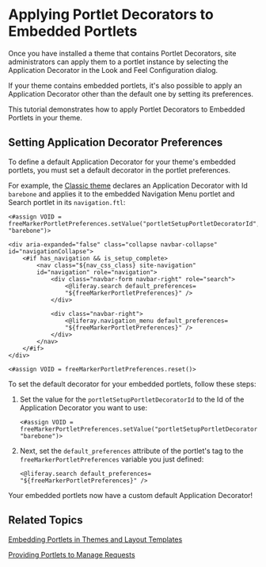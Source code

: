# Applying Portlet Decorators to Embedded Portlets [](id=applying-portlet-decorators-to-embedded-portlets)

Once you have installed a theme that contains Portlet Decorators, site
administrators can apply them to a portlet instance by selecting the
Application Decorator in the Look and Feel Configuration dialog.

If your theme contains embedded portlets, it's also possible to apply an
Application Decorator other than the default one by setting its preferences.

This tutorial demonstrates how to apply Portlet Decorators to Embedded Portlets
in your theme.

## Setting Application Decorator Preferences [](id=setting-portlet-decorator-preferences)

To define a default Application Decorator for your theme's embedded portlets,
you must set a default decorator in the portlet preferences.

For example, the [Classic theme](https://github.com/liferay/liferay-portal/blob/master/modules/apps/foundation/frontend-theme/frontend-theme-classic-web/src/main/resources/META-INF/resources/classic/_diffs/templates/navigation.ftl)
declares an Application Decorator with Id `barebone` and applies it to the
embedded Navigation Menu portlet and Search portlet in its
`navigation.ftl`:

    <#assign VOID =
    freeMarkerPortletPreferences.setValue("portletSetupPortletDecoratorId",
    "barebone")>

    <div aria-expanded="false" class="collapse navbar-collapse"
    id="navigationCollapse">
	    <#if has_navigation && is_setup_complete>
		    <nav class="${nav_css_class} site-navigation"
		    id="navigation" role="navigation">
			    <div class="navbar-form navbar-right" role="search">
				    <@liferay.search default_preferences=
				    "${freeMarkerPortletPreferences}" />
			    </div>

			    <div class="navbar-right">
				    <@liferay.navigation_menu default_preferences=
				    "${freeMarkerPortletPreferences}" />
			    </div>
		    </nav>
	    </#if>
    </div>

    <#assign VOID = freeMarkerPortletPreferences.reset()>

To set the default decorator for your embedded portlets, follow these steps:

1.  Set the value for the `portletSetupPortletDecoratorId` to the Id of the
    Application Decorator you want to use:

        <#assign VOID =
        freeMarkerPortletPreferences.setValue("portletSetupPortletDecoratorId",
        "barebone")>

2.  Next, set the `default_preferences` attribute of the portlet's tag to
    the `freeMarkerPortletPreferences` variable you just defined:

        <@liferay.search default_preferences= "${freeMarkerPortletPreferences}" />

Your embedded portlets now have a custom default Application Decorator!

## Related Topics [](id=related-topics)

[Embedding Portlets in Themes and Layout Templates](/develop/tutorials/-/knowledge_base/7-0/embedding-portlets-in-themes-and-layout-templates)

[Providing Portlets to Manage Requests](/develop/tutorials/-/knowledge_base/7-0/providing-portlets-to-manage-requests)
